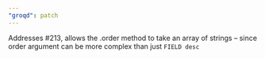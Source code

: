 ```yaml
---
"groqd": patch
---
```


Addresses #213, allows the .order method to take an array of strings – since order argument can be more complex than just `FIELD desc`
